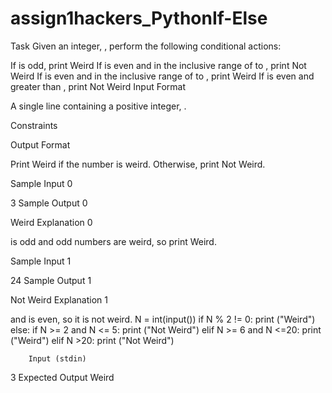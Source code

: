 # assign1hackers_PythonIf-Else
Task
Given an integer, , perform the following conditional actions:

If  is odd, print Weird
If  is even and in the inclusive range of  to , print Not Weird
If  is even and in the inclusive range of  to , print Weird
If  is even and greater than , print Not Weird
Input Format

A single line containing a positive integer, .

Constraints

Output Format

Print Weird if the number is weird. Otherwise, print Not Weird.

Sample Input 0

3
Sample Output 0

Weird
Explanation 0


 is odd and odd numbers are weird, so print Weird.

Sample Input 1

24
Sample Output 1

Not Weird
Explanation 1


 and  is even, so it is not weird.
 N = int(input())
if N % 2 != 0:
    print ("Weird")
else:
    if N >= 2 and N <= 5:
        print ("Not Weird")
    elif N >= 6 and N <=20:
        print ("Weird")
    elif N >20:
        print ("Not Weird")

        Input (stdin)
3
Expected Output
Weird
